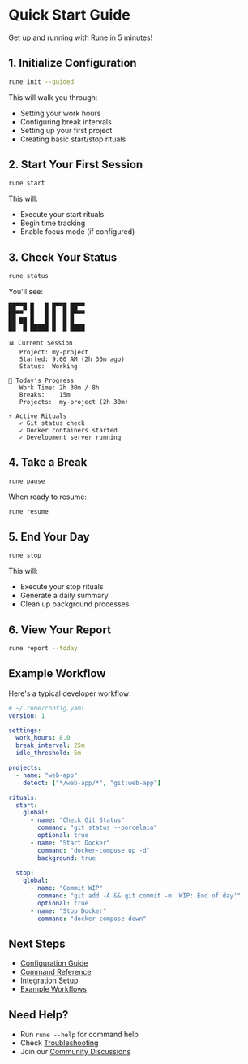 # Quick Start Guide

Get up and running with Rune in 5 minutes!

## 1. Initialize Configuration

```bash
rune init --guided
```

This will walk you through:
- Setting your work hours
- Configuring break intervals
- Setting up your first project
- Creating basic start/stop rituals

## 2. Start Your First Session

```bash
rune start
```

This will:
- Execute your start rituals
- Begin time tracking
- Enable focus mode (if configured)

## 3. Check Your Status

```bash
rune status
```

You'll see:
```
██▀▀█ █   █ █▀▀█ ██▀▀
██▀▀  █   █ █  █ █▀▀▀
██ ██ █   █ █  █ █   
██  █ █████ █  █ ████

📊 Current Session
   Project: my-project
   Started: 9:00 AM (2h 30m ago)
   Status:  Working

🎯 Today's Progress
   Work Time: 2h 30m / 8h
   Breaks:    15m
   Projects:  my-project (2h 30m)

⚡ Active Rituals
   ✓ Git status check
   ✓ Docker containers started
   ✓ Development server running
```

## 4. Take a Break

```bash
rune pause
```

When ready to resume:
```bash
rune resume
```

## 5. End Your Day

```bash
rune stop
```

This will:
- Execute your stop rituals
- Generate a daily summary
- Clean up background processes

## 6. View Your Report

```bash
rune report --today
```

## Example Workflow

Here's a typical developer workflow:

```yaml
# ~/.rune/config.yaml
version: 1

settings:
  work_hours: 8.0
  break_interval: 25m
  idle_threshold: 5m

projects:
  - name: "web-app"
    detect: ["*/web-app/*", "git:web-app"]

rituals:
  start:
    global:
      - name: "Check Git Status"
        command: "git status --porcelain"
        optional: true
      - name: "Start Docker"
        command: "docker-compose up -d"
        background: true
        
  stop:
    global:
      - name: "Commit WIP"
        command: "git add -A && git commit -m 'WIP: End of day'"
        optional: true
      - name: "Stop Docker"
        command: "docker-compose down"
```

## Next Steps

- [Configuration Guide](../configuration/setup.md)
- [Command Reference](../commands/reference.md)
- [Integration Setup](../integrations/)
- [Example Workflows](../examples/)

## Need Help?

- Run `rune --help` for command help
- Check [Troubleshooting](./troubleshooting.md)
- Join our [Community Discussions](https://github.com/johnferguson/rune/discussions)
